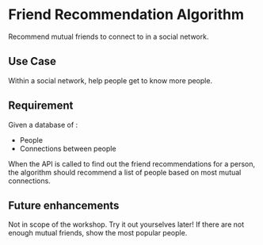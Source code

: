 # Friend Recommendation Algorithm
Recommend mutual friends to connect to in a social network.

## Use Case
Within a social network, help people get to know more people.

## Requirement
Given a database of :
* People
* Connections between people

When the API is called to find out the friend recommendations for a person,
the algorithm should recommend a list of people based on most mutual connections.

## Future enhancements
Not in scope of the workshop. Try it out yourselves later!
If there are not enough mutual friends, show the most popular people.